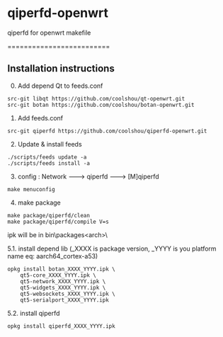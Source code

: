 # qiperfd-openwrt

qiperfd for openwrt makefile

=========================

Installation instructions
-------------------------

0. Add depend Qt to feeds.conf

```
src-git libqt https://github.com/coolshou/qt-openwrt.git
src-git botan https://github.com/coolshou/botan-openwrt.git
```

1. Add feeds.conf

```
src-git qiperfd https://github.com/coolshou/qiperfd-openwrt.git
```

2. Update & install feeds

```
./scripts/feeds update -a
./scripts/feeds install -a
```

3. config : Network ---> qiperfd ---> [M]qiperfd

```
make menuconfig
```

4. make package

```
make package/qiperfd/clean
make package/qiperfd/compile V=s 
```

ipk will be in bin\packages\<arch>\

5.1. install depend lib (_XXXX is package version, _YYYY is you platform name eq: aarch64_cortex-a53)

```
opkg install botan_XXXX_YYYY.ipk \
    qt5-core_XXXX_YYYY.ipk \
    qt5-network_XXXX_YYYY.ipk \
    qt5-widgets_XXXX_YYYY.ipk \
    qt5-websockets_XXXX_YYYY.ipk \
    qt5-serialport_XXXX_YYYY.ipk 

```

5.2. install qiperfd

```
opkg install qiperfd_XXXX_YYYY.ipk
```
